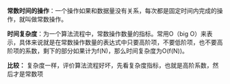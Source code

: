 **常数时间的操作**：一个操作如果和数据量没有关系，每次都是固定时间内完成的操作，就叫做常数操作。

**时间复杂度**：为一个算法流程中，常数操作数量的指标。常用O（big O）来表示，具体来说就是在常数操作数量的表达式中只要高阶项，不要低阶项，也不要高阶项的系数，剩下的部分如果计为f(N)，那么时间复杂度为O(f(N))。

**比较：** 复杂度一样，评价算法流程好坏，先看复杂度指标，也就是高阶系数，然后才是常数项
